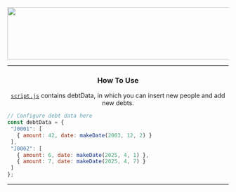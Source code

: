 <!-- Alignment -->
<div align="center">
  <!-- Banner -->
  <img width="1197" height="119" alt="DBTCTOR" src="https://github.com/user-attachments/assets/d5cefadb-8887-4e6a-9f3b-fa7403690bd0" />

  <!-- Divider -->
  ---

  <h3>How To Use</h3>

  <a href="./script.js" target="_blank">`script.js`</a> contains debtData, in which you can insert new people and add new debts.
  
</div>

<!-- Code -->
 ```js
// Configure debt data here
const debtData = {
  "J0001": [
    { amount: 42, date: makeDate(2003, 12, 2) }
  ],
  "J0002": [
    { amount: 6, date: makeDate(2025, 4, 1) },
    { amount: 7, date: makeDate(2025, 4, 7) }
  ]
};
```
<!-- Divider -->
---
